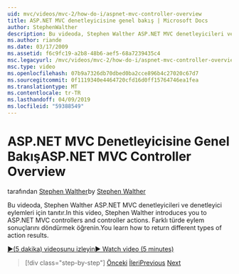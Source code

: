 ```yaml
---
uid: mvc/videos/mvc-2/how-do-i/aspnet-mvc-controller-overview
title: ASP.NET MVC denetleyicisine genel bakış | Microsoft Docs
author: StephenWalther
description: Bu videoda, Stephen Walther ASP.NET MVC denetleyicileri ve denetleyici eylemleri için tanıtır. Farklı türde eylem sonuçlarını döndürmek öğrenin.
ms.author: riande
ms.date: 03/17/2009
ms.assetid: f6c9fc19-a2b8-48b6-aef5-68a7239435c4
msc.legacyurl: /mvc/videos/mvc-2/how-do-i/aspnet-mvc-controller-overview
msc.type: video
ms.openlocfilehash: 07b9a7326db70dbed0ba2cce896b4c27020c67d7
ms.sourcegitcommit: 0f1119340e4464720cfd16d0ff15764746ea1fea
ms.translationtype: MT
ms.contentlocale: tr-TR
ms.lasthandoff: 04/09/2019
ms.locfileid: "59388549"
---
```

# <a name="aspnet-mvc-controller-overview"></a><span data-ttu-id="3a9f5-104">ASP.NET MVC Denetleyicisine Genel Bakış</span><span class="sxs-lookup"><span data-stu-id="3a9f5-104">ASP.NET MVC Controller Overview</span></span>

<span data-ttu-id="3a9f5-105">tarafından [Stephen Walther](https://github.com/StephenWalther)</span><span class="sxs-lookup"><span data-stu-id="3a9f5-105">by [Stephen Walther](https://github.com/StephenWalther)</span></span>

<span data-ttu-id="3a9f5-106">Bu videoda, Stephen Walther ASP.NET MVC denetleyicileri ve denetleyici eylemleri için tanıtır.</span><span class="sxs-lookup"><span data-stu-id="3a9f5-106">In this video, Stephen Walther introduces you to ASP.NET MVC controllers and controller actions.</span></span> <span data-ttu-id="3a9f5-107">Farklı türde eylem sonuçlarını döndürmek öğrenin.</span><span class="sxs-lookup"><span data-stu-id="3a9f5-107">You learn how to return different types of action results.</span></span>

[<span data-ttu-id="3a9f5-108">&#9654;(5 dakika) videosunu izleyin</span><span class="sxs-lookup"><span data-stu-id="3a9f5-108">&#9654; Watch video (5 minutes)</span></span>](https://channel9.msdn.com/Blogs/ASP-NET-Site-Videos/aspnet-mvc-controller-overview)

> [!div class="step-by-step"]
> <span data-ttu-id="3a9f5-109">[Önceki](understanding-models-views-and-controllers.md)
> [İleri](understanding-controllers-controller-actions-and-action-results.md)</span><span class="sxs-lookup"><span data-stu-id="3a9f5-109">[Previous](understanding-models-views-and-controllers.md)
[Next](understanding-controllers-controller-actions-and-action-results.md)</span></span>
